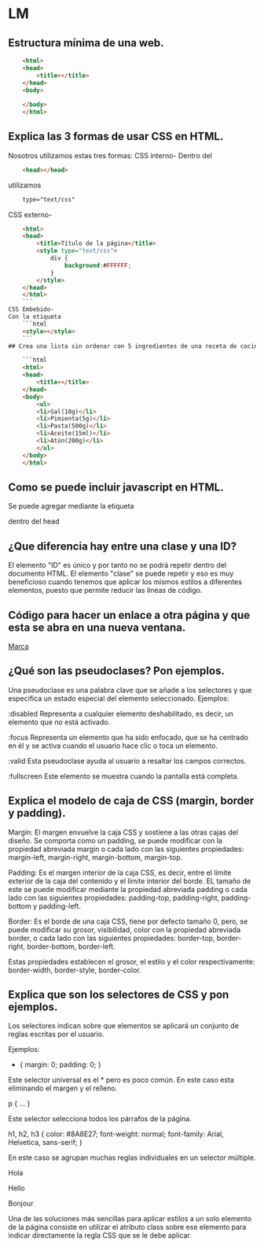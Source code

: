 # LM
## Estructura mínima de una web.
```html
	<html>
	<head>
		<title></title>
	</head>
	<body>
	
	</body>
	</html>
```

## Explica las 3 formas de usar CSS en HTML.  
  
Nosotros utilizamos estas tres formas:
CSS interno-
Dentro del
```html
	<head></head>
``` 
utilizamos 
```html
	type="text/css"
```
CSS externo-
```html
	<html>
	<head>
    	<title>Título de la página</title>
    	<style type="text/css">
        	div {
            	background:#FFFFFF;
        	}
    	</style>
	</head>
	</html>
	```
CSS Embebido-
Con la etiqueta
	```html
	<style></style>
	```
## Crea una lista sin ordenar con 5 ingredientes de una receta de cocina.

	```html
	<html>
	<head>
		<title></title>
	</head>
	<body>
		<ul>
		<li>Sal(10g)</li>
		<li>Pimienta(5g)</li>
		<li>Pasta(500g)</li>
		<li>Aceite(15ml)</li>
		<li>Atún(200g)</li>
		</ul>	
	</body>
	</html>
```
	
## Como se puede incluir javascript en HTML.
	
	
Se puede agregar mediante la etiqueta
<script></script>
dentro del head
## ¿Que diferencia hay entre una clase y una ID?
	
	
El elemento "ID" es único y por tanto no se podrá repetir dentro del documento HTML.
El elemento "clase" se puede repetir y eso es muy beneficioso cuando tenemos que aplicar los mismos estilos a diferentes elementos, puesto que permite reducir las líneas de código.

## Código para hacer un enlace a otra página y que esta se abra en una nueva ventana.

<html>
<head>
</head>
<body>
	<a href="https://www.marca.com/">Marca</a>
</body>
</html>

## ¿Qué son las pseudoclases? Pon ejemplos.

Una pseudoclase es una palabra clave que se añade a los selectores y que especifica un estado especial del elemento seleccionado.
Ejemplos:

:disabled
Representa a cualquier elemento deshabilitado, es decir, un elemento que no está activado.

:focus
Representa un elemento que ha sido enfocado, que se ha centrado en él y se activa cuando el usuario hace clic o toca un elemento.

:valid
Esta pseudoclase ayuda al usuario a resaltar los campos correctos.

:fullscreen
Este elemento se muestra cuando la pantalla está completa.

## Explica el modelo de caja de CSS (margin, border y padding).

Margin:
El margen envuelve la caja CSS y sostiene a las otras cajas del diseño. Se comporta como un padding, se puede modificar con la propiedad abreviada margin o cada lado con las siguientes propiedades:
margin-left, margin-right, margin-bottom, margin-top.

Padding:
Es el margen interior de la caja CSS, es decir, entre el límite exterior de la caja del contenido y el límite interior del borde.
EL tamaño de este se puede modificar mediante la propiedad abreviada padding o cada lado con las siguientes propiedades:
padding-top, padding-right, padding-bottom y padding-left.

Border:
Es el borde de una caja CSS, tiene por defecto tamaño 0, pero, se puede modificar su grosor, visibilidad, color con la propiedad abreviada border, o cada lado con las siguientes propiedades:
border-top, border-right, border-bottom, border-left.

Estas propiedades establecen el grosor, el estilo y el color respectivamente:
border-width, border-style, border-color.

## Explica que son los selectores de CSS y pon ejemplos.

Los selectores indican sobre que elementos se aplicará un conjunto de reglas escritas por el usuario.

Ejemplos: 

* {
  margin: 0;
  padding: 0;
}

Este selector universal es el * pero es poco común. En este caso esta eliminando el margen y el relleno.

p {
  ...
}

Este selector selecciona todos los párrafos de la página.

h1, h2, h3 {
  color: #8A8E27;
  font-weight: normal;
  font-family: Arial, Helvetica, sans-serif;
}

En este caso se agrupan muchas reglas individuales en un selector múltiple.

<body>
  <p class="destacado">Hola</p>
  <p>Hello</p>
  <p>Bonjour</p>
</body>

Una de las soluciones más sencillas para aplicar estilos a un solo elemento de la página consiste en utilizar el atributo class sobre ese elemento para indicar directamente la regla CSS que se le debe aplicar.



